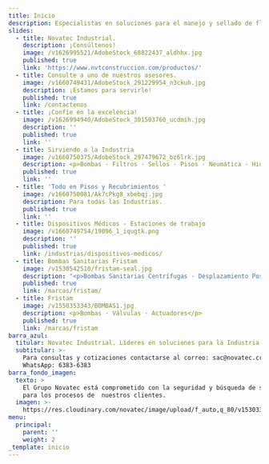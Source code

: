 ```yaml
---
title: Inicio
description: Especialistas en soluciones para el manejo y sellado de fluidos.
slides:
  - title: Novatec Industrial.
    description: ¡Consúltenos!
    image: /v1626995521/AdobeStock_68822437_aldhhx.jpg
    published: true
    link: 'https://www.nvtconstruccion.com/productos/'
  - title: Consulte a uno de nuestros asesores.
    image: /v1660749431/AdobeStock_291229954_n3ckuh.jpg
    description: ¡Estamos para servirle!
    published: true
    link: /contactenos
  - title: ¡Confíe en la excelencia!
    image: /v1626994940/AdobeStock_301503760_ucdmih.jpg
    description: ''
    published: true
    link: ''
  - title: Sirviendo a la Industria
    image: /v1660750375/AdobeStock_297479672_bz6lrk.jpg
    description: <p>Bombas · Filtros · Sellos · Pisos · Neumática · Hidráulica</p>
    published: true
    link: ''
  - title: 'Todo en Pisos y Recubrimientos '
    image: /v1660750081/Ak7cPkg8_xbebqj.jpg
    description: Para todas las Industrias.
    published: true
    link: ''
  - title: Dispositivos Médicos - Estaciones de trabajo
    image: /v1660749754/19096_1_iqugtk.png
    description: ''
    published: true
    link: /industrias/dispositivos-medicos/
  - title: Bombas Sanitarias Fristam
    image: /v1530542510/fristam-seal.jpg
    description: "<p>Bombas Sanitarias Centrífugas · Desplazamiento Positivas\_·\_Mezcladoras</p>"
    published: true
    link: /marcas/fristam/
  - title: Fristam
    image: /v1550353343/BOMBAS1.jpg
    description: <p>Bombas · Válvulas · Actuadores</p>
    published: true
    link: /marcas/fristam
barra_azul:
  titular: Novatec Industrial. Líderes en soluciones para la Industria.
  subtitular: >-
    Para consultas y cotizaciones contactarse al correo: sac@novatec.cr o al
    WhatsApp: 6383-6383
barra_fondo_imagen:
  texto: >
    El Grupo Novatec está comprometido con la seguridad y búsqueda de soluciones
    para los procesos de  nuestros clientes.
  imagen: >-
    https://res.cloudinary.com/novatec/image/upload/f_auto,q_80/v1530333582/slide3-dark.jpg
menu:
  principal:
    parent: ''
    weight: 2
_template: inicio
---
```




